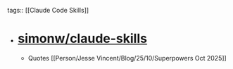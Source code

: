 tags:: [[Claude Code Skills]]

- # [simonw/claude-skills](https://simonwillison.net/2025/Oct/10/claude-skills/)
	- Quotes [[Person/Jesse Vincent/Blog/25/10/Superpowers Oct 2025]]